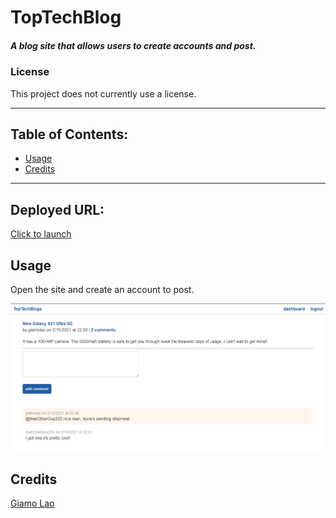 # TopTechBlog
##### A blog site that allows users to create accounts and post.
### License
This project does not currently use a license.

---------------
## Table of Contents:
* [Usage](#usage)
* [Credits](#credits)
---------------
 ## Deployed URL:
[Click to launch](https://toptechblog.herokuapp.com)
## Usage
Open the site and create an account to post.

![readme.PNG](./readme.PNG)

## Credits
[Giamo Lao](https://technicalparadox.github.io)
